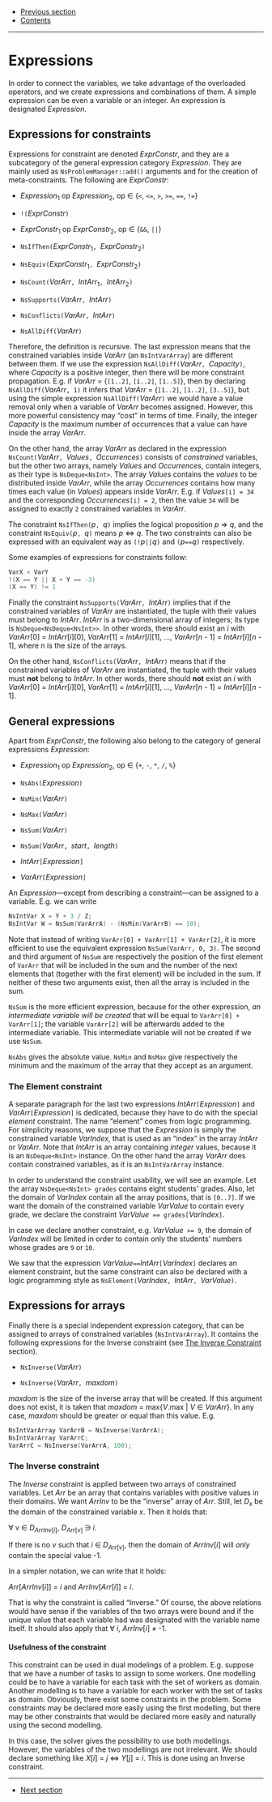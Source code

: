  - [Previous section](ProblemManager.md)
 - [Contents](README.md)

---

# Expressions

In order to connect the variables, we take advantage of the
overloaded operators, and we create expressions and
combinations of them. A simple expression can be even a
variable or an integer. An expression is designated
_Expression_.


## Expressions for constraints

Expressions for constraint are denoted _ExprConstr_, and
they are a subcategory of the general expression category
_Expression_. They are mainly used as
`NsProblemManager::add()` arguments and for the creation of
meta-constraints. The following are _ExprConstr_:

 * _Expression_<sub>1</sub> op _Expression_<sub>2</sub>,
   op ∈ {`<`, `<=`, `>`, `>=`, `==`, `!=`}

 * `!(`_ExprConstr_`)`

 * _ExprConstr_<sub>1</sub> op _ExprConstr_<sub>2</sub>,
   op ∈ {`&&`, `||`}

 * `NsIfThen(`_ExprConstr_<sub>1</sub>`,
             `_ExprConstr_<sub>2</sub>`)`

 * `NsEquiv(`_ExprConstr_<sub>1</sub>`,
            `_ExprConstr_<sub>2</sub>`)`

 * `NsCount(`_VarArr_`, `_IntArr_<sub>1</sub>`,
            `_IntArr_<sub>2</sub>`)`

 * `NsSupports(`_VarArr_`, `_IntArr_`)`

 * `NsConflicts(`_VarArr_`, `_IntArr_`)`

 * `NsAllDiff(`_VarArr_`)`

Therefore, the definition is recursive. The last expression
means that the constrained variables inside _VarArr_ (an
`NsIntVarArray`) are different between them. If we use the
expression `NsAllDiff(`_VarArr_`, `_Capacity_`)`, where
_Capacity_ is a positive integer, then there will be more
constraint propagation. E.g. if _VarArr_ = {`[1..2]`,
`[1..2]`, `[1..5]`}, then by declaring
`NsAllDiff(`_VarArr_`, 1)` it infers that _VarArr_ =
{`[1..2]`, `[1..2]`, `[3..5]`}, but using the simple
expression `NsAllDiff(`_VarArr_`)` we would have a value
removal only when a variable of _VarArr_ becomes assigned.
However, this more powerful consistency may “cost” in terms
of time. Finally, the integer _Capacity_ is the maximum
number of occurrences that a value can have inside the array
_VarArr_.

On the other hand, the array _VarArr_ as declared in the
expression `NsCount(`_VarArr_`, `_Values_`,
`_Occurrences_`)` consists of _constrained_ variables, but
the other two arrays, namely _Values_ and _Occurrences_,
contain integers, as their type is `NsDeque<NsInt>`. The
array _Values_ contains the _values_ to be distributed
inside _VarArr_, while the array _Occurrences_ contains how
many times each value (in _Values_) appears inside _VarArr_.
E.g. if _Values_`[i] = 34` and the corresponding
_Occurrences_`[i] = 2`, then the value `34` will be assigned
to exactly `2` constrained variables in _VarArr_.

The constraint `NsIfThen(`_p_`, `_q_`)` implies the logical
proposition _p_ ⇒ _q_, and the constraint `NsEquiv(`_p_`,
`_q_`)` means _p_ ⇔ _q_. The two constraints can also be
expressed with an equivalent way as `(!`_p_` || `_q_`)` and
`(`_p_` == `_q_`)` respectively.

Some examples of expressions for constraints follow:

```C++
VarX < VarY
!(X == Y || X + Y == -3)
(X == Y) != 1
```

Finally the constraint `NsSupports(`_VarArr_`, `_IntArr_`)`
implies that if the constrained variables of _VarArr_ are
instantiated, the tuple with their values must belong to
_IntArr_.  _IntArr_ is a two-dimensional array of integers;
its type is `NsDeque<NsDeque<NsInt>>`. In other words, there
should exist an _i_ with _VarArr_[0] = _IntArr_[_i_][0],
_VarArr_[1] = _IntArr_[_i_][1], …,  _VarArr_[_n_ - 1] =
_IntArr_[_i_][_n_ - 1], where _n_ is the size of the arrays.

On the other hand, `NsConflicts(`_VarArr_`, `_IntArr_`)`
means that if the constrained variables of _VarArr_ are
instantiated, the tuple with their values must __not__
belong to _IntArr_. In other words, there should __not__
exist an _i_ with _VarArr_[0] = _IntArr_[_i_][0],
_VarArr_[1] = _IntArr_[_i_][1], …,  _VarArr_[_n_ - 1] =
_IntArr_[_i_][_n_ - 1].


## General expressions

Apart from _ExprConstr_, the following also belong to the
category of general expressions _Expression_:

 * _Expression_<sub>1</sub> op _Expression_<sub>2</sub>,
   op ∈ {`+`, `-`, `*`, `/`, `%`}

 * `NsAbs(`_Expression_`)`

 * `NsMin(`_VarArr_`)`

 * `NsMax(`_VarArr_`)`

 * `NsSum(`_VarArr_`)`

 * `NsSum(`_VarArr_`, `_start_`, `_length_`)`

 * _IntArr_`[`_Expression_`]`

 * _VarArr_`[`_Expression_`]`

An _Expression_—except from describing a constraint—can be
assigned to a variable. E.g. we can write

```C++
NsIntVar X = Y + 3 / Z;
NsIntVar W = NsSum(VarArrA) - (NsMin(VarArrB) == 10);
```

Note that instead of writing `VarArr[0] + VarArr[1] +
VarArr[2]`, it is more efficient to use the equivalent
expression `NsSum(VarArr, 0, 3)`. The second and third
argument of `NsSum` are respectively the position of the
first element of `VarArr` that will be included in the sum
and the number of the next elements that (together with the
first element) will be included in the sum. If neither of
these two arguments exist, then all the array is included in
the sum.

`NsSum` is the more efficient expression, because for the
other expression, _an intermediate variable will be created_
that will be equal to `VarArr[0] + VarArr[1]`; the variable
`VarArr[2]` will be afterwards added to the intermediate
variable. This intermediate variable will not be created if
we use `NsSum`.

`NsAbs` gives the absolute value. `NsMin` and `NsMax` give
respectively the minimum and the maximum of the array that
they accept as an argument.


### The Element constraint

A separate paragraph for the last two expressions
_IntArr_`[`_Expression_`]` and _VarArr_`[`_Expression_`]` is
dedicated, because they have to do with the special
_element_ constraint. The name “element” comes from logic
programming. For simplicity reasons, we suppose that the
_Expression_ is simply the constrained variable _VarIndex_,
that is used as an “index” in the array _IntArr_ or
_VarArr_. Note that _IntArr_ is an array containing
_integer_ values, because it is an `NsDeque<NsInt>`
instance. On the other hand the array _VarArr_ does contain
constrained variables, as it is an `NsIntVarArray` instance.

In order to understand the constraint usability, we will see
an example. Let the array `NsDeque<NsInt> grades` contains
eight students' grades. Also, let the domain of _VarIndex_
contain all the array positions, that is `[0..7]`. If we
want the domain of the constrained variable _VarValue_ to
contain every grade, we declare the constraint _VarValue_`
== grades[`_VarIndex_`]`.

In case we declare another constraint, e.g. _VarValue_` >=
9`, the domain of _VarIndex_ will be limited in order to
contain only the students' numbers whose grades are `9` or
`10`.

We saw that the expression _VarValue_` ==
`_IntArr_`[`_VarIndex_`]` declares an element constraint,
but the same constraint can also be declared with a logic
programming style as `NsElement(`_VarIndex_`, `_IntArr_`,
`_VarValue_`)`.


## Expressions for arrays

Finally there is a special independent expression category,
that can be assigned to arrays of constrained variables
(`NsIntVarArray`). It contains the following expressions for
the Inverse constraint (see [The Inverse
Constraint](#the-inverse-constraint) section).

 * `NsInverse(`_VarArr_`)`

 * `NsInverse(`_VarArr_`, `_maxdom_`)`

_maxdom_ is the size of the inverse array that will be
created. If this argument does not exist, it is taken that
_maxdom_ = max{_V_.max | _V_ ∈ _VarArr_}. In any case,
_maxdom_ should be greater or equal than this value. E.g.

```C++
NsIntVarArray VarArrB = NsInverse(VarArrA);
NsIntVarArray VarArrC;
VarArrC = NsInverse(VarArrA, 100);
```


### The Inverse constraint

The _Inverse_ constraint is applied between two arrays of
constrained variables. Let _Arr_ be an array that contains
variables with positive values in their domains. We want
_ArrInv_ to be the “inverse” array of _Arr_. Still, let
_D<sub>x</sub>_ be the domain of the constrained variable
_x_. Then it holds that:

∀ v ∈ _D_<sub>_ArrInv_[_i_]</sub>, _D_<sub>_Arr_[_v_]</sub>
∋ _i_.

If there is no _v_ such that _i_ ∈ _D_<sub>_Arr_[_v_]</sub>,
then the domain of _ArrInv_[_i_] will _only_ contain the
special value -1.

In a simpler notation, we can write that it holds:

_Arr_[_ArrInv_[_i_]] = _i_ and _ArrInv_[_Arr_[_i_]] = _i_.

That is why the constraint is called “Inverse.” Of course,
the above relations would have sense if the variables of the
two arrays were bound and if the unique value that each
variable had was designated with the variable name itself.
It should also apply that ∀ _i_, _ArrInv_[_i_] ≠ -1.


#### Usefulness of the constraint

This constraint can be used in dual modelings of a problem.
E.g. suppose that we have a number of tasks to assign to
some workers. One modelling could be to have a variable for
each task with the set of workers as domain. Another
modelling is to have a variable for each worker with the set
of tasks as domain. Obviously, there exist some constraints
in the problem. Some constraints may be declared more easily
using the first modelling, but there may be other
constraints that would be declared more easily and naturally
using the second modelling.

In this case, the solver gives the possibility to use both
modellings. However, the variables of the two modellings are
not irrelevant. We should declare something like _X_[_i_] =
_j_ ⇔ _Y_[_j_] = _i_. This is done using an Inverse
constraint.

---

 - [Next section](Examples.md)
